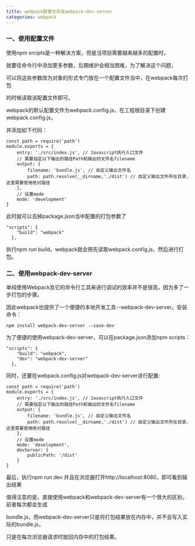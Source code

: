 ```yaml
---
title: webpack配置文件及webpack-dev-server
categories: webpack
---
```

### 一、使用配置文件
使用npm srcipts是一种解决方案，但是当项目需要越来越多的配置时，

就要往命令行中添加更多参数，后期维护会相当困难，为了解决这个问题，

可以将这些参数改为对象的形式专门放在一个配置文件当中，在webpack每次打包

的时候读取该配置文件即可。

webpack的默认配置文件为webpack.config.js，在工程根目录下创建webpack.config.js，

并添加如下代码：

```
const path = require('path')
module.exports = {
    entry: './src/index.js', // Javascript执行入口文件
    // 需要指定以下输出的路径Path和输出的文件名filename
    output: {
        filename: 'bundle.js', // 自定义输出文件名
        path: path.resolve(__dirname,'./dist') // 自定义输出文件所在目录，这里需要使用绝对路径
    },
    // 设置mode
    mode: 'development'
}
```

此时就可以去掉package.json当中配置的打包参数了
```
"scripts": {
    "build": "webpack"
  },
```
执行npm run build，webpack就会预先读取webpack.config.js，然后进行打包。

### 二、使用webpack-dev-server

单纯使用Webpack及它的命令行工具来进行调试的效率并不是很高，因为多了一步打包的步骤。

因此webpack也提供了一个便捷的本地开发工具--webpack-dev-server。安装命令：

```
npm install webpack-dev-server --save-dev
```

为了便捷的使用webpack-dev-server，可以在package.json添加npm scripts：
```
"scripts": {
    "build": "webpack",
    "dev": "webpack-dev-server"
  },
```

同时，还要在webpack.config.js对webpack-dev-server进行配置:
```
const path = require('path')
module.exports = {
    entry: './src/index.js', // Javascript执行入口文件
    // 需要指定以下输出的路径Path和输出的文件名filename
    output: {
        filename: 'bundle.js', // 自定义输出文件名
        path: path.resolve(__dirname,'./dist') // 自定义输出文件所在目录，这里需要使用绝对路径
    },
    // 设置mode
    mode: 'development',
    devServer: {
        publicPath: '/dist'
    }
}
```

最后，执行npm run dev 并且在浏览器打开http://localhost:8080，即可看到输出结果

值得注意的是，直接使用webpack和webpack-dev-server有一个很大的区别，前者每次都会生成

bundle.js，而webpack-dev-server只是将打包结果放在内存中，并不会写入实际的bundle.js，

只是在每次浏览器请求时放回内存中的打包结果。